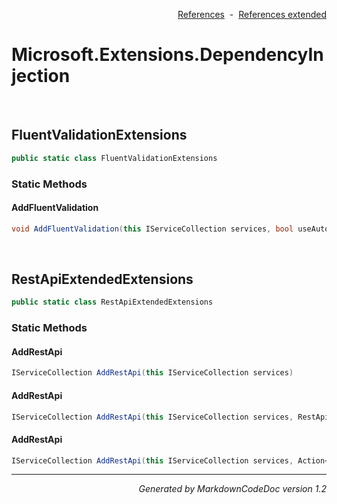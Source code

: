 <div style='text-align: right'>

[References](Index.md)&nbsp;&nbsp;-&nbsp;&nbsp;[References extended](IndexExtended.md)
</div>

# Microsoft.Extensions.DependencyInjection

<br />


## FluentValidationExtensions

```csharp
public static class FluentValidationExtensions
```

### Static Methods


#### AddFluentValidation

```csharp
void AddFluentValidation(this IServiceCollection services, bool useAutoRegistrateServices, List<AssemblyPairOptions> assemblyPairs)
```

<br />


## RestApiExtendedExtensions

```csharp
public static class RestApiExtendedExtensions
```

### Static Methods


#### AddRestApi

```csharp
IServiceCollection AddRestApi(this IServiceCollection services)
```
#### AddRestApi

```csharp
IServiceCollection AddRestApi(this IServiceCollection services, RestApiExtendedOptions restApiOptions, IConfiguration configuration)
```
#### AddRestApi

```csharp
IServiceCollection AddRestApi(this IServiceCollection services, Action<IMvcBuilder> setupMvcAction, RestApiExtendedOptions restApiOptions, IConfiguration configuration)
```
<hr /><div style='text-align: right'><i>Generated by MarkdownCodeDoc version 1.2</i></div>
